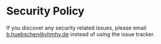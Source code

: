 # Security Policy

If you discover any security related issues, please email b.huebschen@vhmhv.de instead of using the issue tracker.
